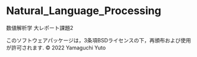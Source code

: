 # Natural_Language_Processing
数値解析学 大レポート課題2

このソフトウェアパッケージは，3条項BSDライセンスの下，再頒布および使用が許可されます.
© 2022 Yamaguchi Yuto

